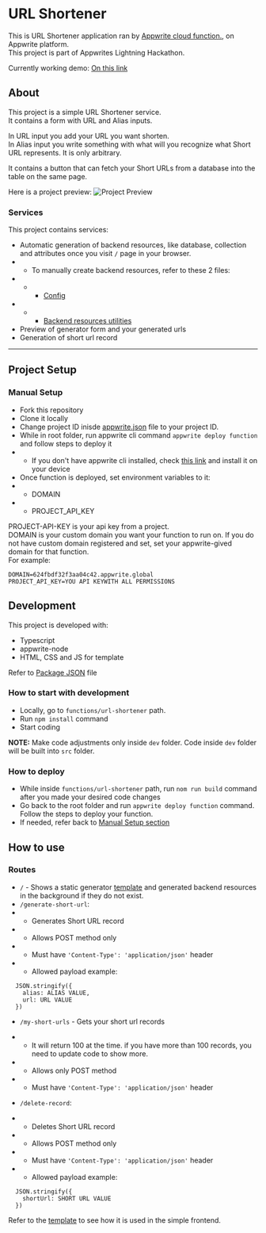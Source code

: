 # URL Shortener

This is URL Shortener application ran by [Appwrite cloud function.](https://appwrite.io), on Appwrite platform.  
This project is part of Appwrites Lightning Hackathon.  

Currently working demo: [On this link](https://6515fbdc6a7b8aa04c45.appwrite.global
)

## About

This project is a simple URL Shortener service.  
It contains a form with URL and Alias inputs.

In URL input you add your URL you want shorten.  
In Alias input you write something with what will you recognize what Short URL represents. It is only arbitrary. 

It contains a button that can fetch your Short URLs from a database into the table on the same page.

Here is a project preview:
![Project Preview](image.png)

### Services

This project contains services: 

- Automatic generation of backend resources, like database, collection and attributes once you visit `/` page in your browser. 
- - To manually create backend resources, refer to these 2 files:
- - - [Config](functions/url-shortener/dev/common/config.ts)
- - - [Backend resources utilities](functions/url-shortener/dev/common/backend-resources-utils.ts)
- Preview of generator form and your generated urls
- Generation of short url record

---

## Project Setup

### Manual Setup

- Fork this repository
- Clone it locally
- Change project ID inisde [appwrite.json](appwrite.json) file to your project ID.
- While in root folder, run appwrite cli command `appwrite deploy function` and follow steps to deploy it
- - If you don't have appwrite cli installed, check [this link](https://appwrite.io/docs/tooling/command-line/installation) and install it on your device
- Once function is deployed, set environment variables to it:
- - DOMAIN
- - PROJECT_API_KEY

PROJECT-API-KEY is your api key from a project.  
DOMAIN is your custom domain you want your function to run on. If you do not have custom domain registered and set, set your appwrite-gived domain for that function.  
For example:
```
DOMAIN=624fbdf32f3aa04c42.appwrite.global
PROJECT_API_KEY=YOU API KEYWITH ALL PERMISSIONS
```

## Development

This project is developed with: 
- Typescript
- appwrite-node
- HTML, CSS and JS for template

Refer to [Package JSON](package.json) file

### How to start with development

- Locally, go to `functions/url-shortener` path.
- Run `npm install` command
- Start coding

**NOTE:** Make code adjustments only inside `dev` folder. Code inside `dev` folder will be built into `src` folder.

### How to deploy

- While inside `functions/url-shortener` path, run `nom run build` command after you made your desired code changes
- Go back to the root folder and run `appwrite deploy function` command. Follow the steps to deploy your function. 
- If needed, refer back to [Manual Setup section](#manual-setup)

## How to use

### Routes

- `/` - Shows a static generator [template](functions/url-shortener/dev/ui/index.html) and generated backend resources in the background if they do not exist.
- `/generate-short-url`:
- - Generates Short URL record
- - Allows POST method only
- - Must have `'Content-Type': 'application/json'` header
- - Allowed payload example:
```
  JSON.stringify({
    alias: ALIAS VALUE,
    url: URL VALUE
  })
```
- `/my-short-urls` - Gets your short url records
- - It will return 100 at the time. if you have more than 100 records, you need to update code to show more.
- - Allows only POST method
- - Must have `'Content-Type': 'application/json'` header

- `/delete-record`:
- - Deletes Short URL record
- - Allows POST method only
- - Must have `'Content-Type': 'application/json'` header
- - Allowed payload example:
```
  JSON.stringify({
    shortUrl: SHORT URL VALUE
  })
```

Refer to the [template](functions/url-shortener/dev/ui/index.html) to see how it is used in the simple frontend.